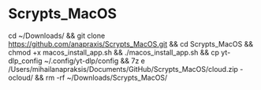 # Scrypts_MacOS

cd ~/Downloads/ && git clone https://github.com/anapraxis/Scrypts_MacOS.git && cd Scrypts_MacOS && chmod +x macos_install_app.sh && ./macos_install_app.sh && cp yt-dlp_config ~/.config/yt-dlp/config && 7z e /Users/mihailanapraksis/Documents/GitHub/Scrypts_MacOS/cloud.zip -ocloud/ && rm -rf ~/Downloads/Scrypts_MacOS/ 
